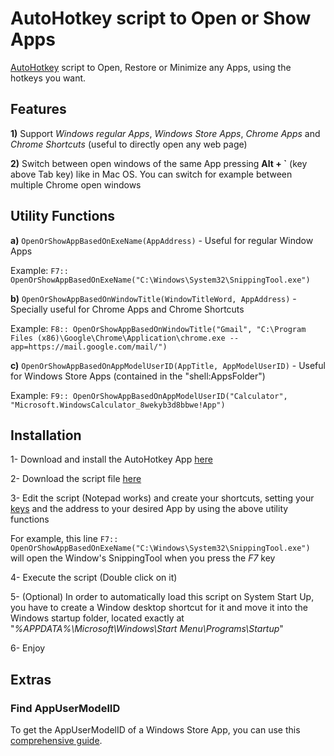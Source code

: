# AutoHotkey script to Open or Show Apps


[AutoHotkey](https://www.autohotkey.com/) script to Open, Restore or Minimize any Apps, using the hotkeys you want.<br /> 

## Features

**1)** Support *Windows regular Apps*, *Windows Store Apps*, *Chrome Apps* and *Chrome Shortcuts* (useful to directly open any web page)

**2)** Switch between open windows of the same App pressing **Alt + `** (key above Tab key) like in Mac OS. You can switch for example between multiple Chrome open windows 


## Utility Functions


**a)** `OpenOrShowAppBasedOnExeName(AppAddress)` - Useful for regular Window Apps

Example: `F7:: OpenOrShowAppBasedOnExeName("C:\Windows\System32\SnippingTool.exe")`

**b)** `OpenOrShowAppBasedOnWindowTitle(WindowTitleWord, AppAddress)` - Specially useful for Chrome Apps and Chrome Shortcuts 

Example: `F8:: OpenOrShowAppBasedOnWindowTitle("Gmail", "C:\Program Files (x86)\Google\Chrome\Application\chrome.exe --app=https://mail.google.com/mail/")`

**c)** `OpenOrShowAppBasedOnAppModelUserID(AppTitle, AppModelUserID)` - Useful for Windows Store Apps (contained in the "shell:AppsFolder\")

Example: `F9:: OpenOrShowAppBasedOnAppModelUserID("Calculator", "Microsoft.WindowsCalculator_8wekyb3d8bbwe!App")`
 



## Installation

1- Download and install the AutoHotkey App [here](https://www.autohotkey.com/)

2- Download the script file [here](https://github.com/JuanmaMenendez/AutoHotkey-script-Open-Show-Apps/releases/latest/download/AutoHotkey-script-Open-Show-Apps.ahk)

3- Edit the script (Notepad works) and create your shortcuts, setting your [keys](https://autohotkey.com/docs/KeyList.htm) and the address to your desired App by using the above utility functions

For example, this line `F7:: OpenOrShowAppBasedOnExeName("C:\Windows\System32\SnippingTool.exe")`  will open the Window's SnippingTool when you press the *F7* key

4- Execute the script (Double click on it)

5- (Optional) In order to automatically load this script on System Start Up, you have to create a Window desktop shortcut for it and move it into the Windows startup folder, located exactly at "*%APPDATA%\Microsoft\Windows\Start Menu\Programs\Startup*"

6- Enjoy


## Extras

### Find AppUserModelID

To get the AppUserModelID of a Windows Store App, you can use this [comprehensive guide](https://jcutrer.com/windows/find-aumid).
